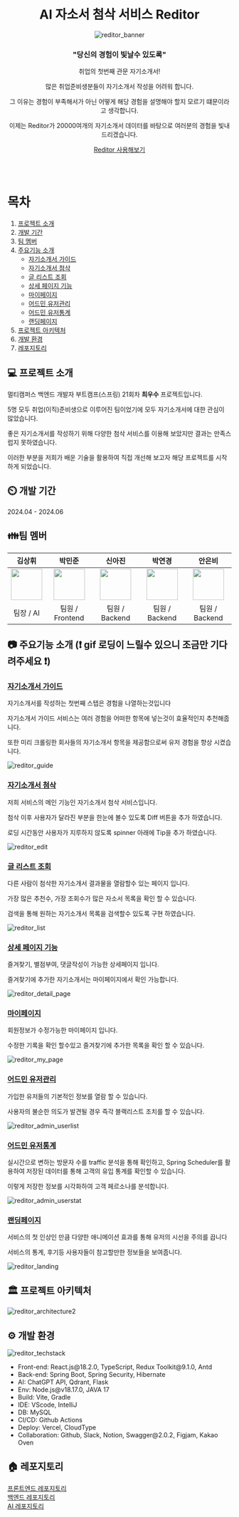 <div align="center">
  <h1>AI 자소서 첨삭 서비스 Reditor</h1>
  
  ![reditor_banner](https://github.com/MinjoonHK/resumeEditorFrontend/assets/108560916/540a225f-2c76-4c7a-a228-da4dab9d7315)

  <h3>"당신의 경험이 빛날수 있도록"</h3>
  <p>취업의 첫번째 관문 자기소개서!</p>
  <p>많은 취업준비생분들이 자기소개서 작성을 어려워 합니다.</p>
  <p>그 이유는 경험이 부족해서가 아닌 어떻게 해당 경험을 설명해야 할지 모르기 떄문이라고 생각합니다.</p>
  <p>이제는 Reditor가 20000여개의 자기소개서 데이터를 바탕으로 여러분의 경험을 빛내 드리겠습니다.</p>
  <p><a href="https://reditor.me">Reditor 사용해보기</a></p>
</div>
</br>
</br>

# 목차

1. [프로젝트 소개](#프로젝트-소개)
2. [개발 기간](#개발-기간)
3. [팀 멤버](#팀-멤버)
4. [주요기능 소개](#주요기능-소개)
   - [자기소개서 가이드](#자기소개서-가이드)
   - [자기소개서 첨삭](#자기소개서-첨삭)
   - [글 리스트 조회](#글-리스트-조회)
   - [상세 페이지 기능](#상세-페이지-기능)
   - [마이페이지](#마이페이지)
   - [어드민 유저관리](#어드민-유저관리)
   - [어드민 유저통계](#어드민-유저통계)
   - [랜딩페이지](#랜딩페이지)
5. [프로젝트 아키텍처](#프로젝트-아키텍처)
6. [개발 환경](#개발-환경)
7. [레포지토리](#레포지토리)


## 💻 프로젝트 소개

<p>멀티캠퍼스 백엔드 개발자 부트캠프(스프링) 21회차 <b>최우수</b> 프로젝트입니다.</p>
<p>5명 모두 취업(이직)준비생으로 이루어진 팀이었기에 모두 자기소개서에 대한 관심이 많았습니다.</p>
<p>좋은 자기소개서를 작성하기 위해 다양한 첨삭 서비스를 이용해 보았지만 결과는 만족스럽지 못하였습니다.</p>
<p>이러한 부분을 저희가 배운 기술을 활용하여 직접 개선해 보고자 해당 프로젝트를 시작하게 되었습니다.</p>

## ⏲️ 개발 기간

2024.04 - 2024.06

## 👪팀 멤버

|    김상휘    |    박민준    |    신아진    |    박연경    |    안은비    |
|:------------:|:------------:|:------------:|:------------:|:------------:|
|<a href="https://github.com/creatub"><img src="https://avatars.githubusercontent.com/u/157783929?s=70&v=4" width="70"/></a>              |<a href="https://github.com/minjoonHK"><img src="https://avatars.githubusercontent.com/u/108560916?v=4" width="70"/></a>               | <a href="https://github.com/aaajinnn"><img src="https://avatars.githubusercontent.com/u/120112210?s=70&v=4" width="70"/></a>             |<a href="https://github.com/yg0826"> <img src="https://avatars.githubusercontent.com/u/145968727?s=70&v=4" width="70"/></a> | <a href="https://github.com/ibnuena"><img src="https://avatars.githubusercontent.com/u/71430096?s=70&v=4" width="70"/></a> |
| 팀장 / AI    | 팀원 / Frontend | 팀원 / Backend | 팀원 / Backend | 팀원 / Backend |


## 📷 주요기능 소개 (❗ gif 로딩이 느릴수 있으니 조금만 기다려주세요 ❗)

### [자기소개서 가이드](#자기소개서-가이드)
<p>자기소개서를 작성하는 첫번째 스텝은 경험을 나열하는것입니다</p>
<p>자기소개서 가이드 서비스는 여러 경험을 어떠한 항목에 넣는것이 효율적인지 추천해줍니다.</p>
<p>또한 미리 크롤링한 회사들의 자기소개서 항목을 제공함으로써 유저 경험을 향상 시켰습니다.</p>

![reditor_guide](https://github.com/MinjoonHK/resumeEditorFrontend/assets/108560916/69b73b16-3297-4a04-bddf-404f12673367)
### [자기소개서 첨삭](#자기소개서-첨삭)
<p>저희 서비스의 메인 기능인 자기소개서 첨삭 서비스입니다.</p>
<p>첨삭 이후 사용자가 달라진 부분을 한눈에 볼수 있도록 Diff 버튼을 추가 하였습니다.</p>
<p>로딩 시간동안 사용자가 지루하지 않도록 spinner 아래에 Tip을 추가 하였습니다.</p>

![reditor_edit](https://github.com/MinjoonHK/resumeEditorFrontend/assets/108560916/b1f99c28-d043-4ed1-a68e-9c10d85ce157)
### [글 리스트 조회](#글-리스트-조회)
<p>다른 사람이 첨삭한 자기소개서 결과물을 열람할수 있는 페이지 입니다.</p>
<p>가장 많은 추천수, 가장 조회수가 많은 자소서 목록을 확인 할 수 있습니다.</p>
<p>검색을 통해 원하는 자기소개서 목록을 검색할수 있도록 구현 하였습니다.</p>

![reditor_list](https://github.com/MinjoonHK/resumeEditorFrontend/assets/108560916/11596664-21ca-4b9c-adf4-5672a3e959e5)
### [상세 페이지 기능](#상세-페이지-기능)
<p>즐겨찾기, 별점부여, 댓글작성이 가능한 상세페이지 입니다.</p>
<p>즐겨찾기에 추가한 자기소개서는 마이페이지에서 확인 가능합니다.</p>

![reditor_detail_page](https://github.com/MinjoonHK/resumeEditorFrontend/assets/108560916/b7fa1373-eef3-456c-b02e-092f4803a7b6)
### [마이페이지](#마이페이지)
<p>회원정보가 수정가능한 마이페이지 입니다.</p>
<p>수정한 기록을 확인 할수있고 즐겨찾기에 추가한 목록을 확인 할 수 있습니다.</p>

![reditor_my_page](https://github.com/MinjoonHK/resumeEditorFrontend/assets/108560916/add5e14f-b540-4209-a9c9-05d9543a547b)
### [어드민 유저관리](#어드민-유저관리)
<p>가입한 유저들의 기본적인 정보를 열람 할 수 있습니다.</p>
<p>사용자의 불순한 의도가 발견될 경우 즉각 블랙리스트 조치를 할 수 있습니다.</p>

![reditor_admin_userlist](https://github.com/MinjoonHK/resumeEditorFrontend/assets/108560916/a54416a3-f7be-49d4-bc9d-194b15c900a8)
### [어드민 유저통계](#어드민-유저통계)
<p>실시간으로 변하는 방문자 수를 traffic 분석을 통해 확인하고, Spring Scheduler를 활용하여 저장된 데이터를 통해 고객의 유입 통계를 확인할 수 있습니다.</p>
<p>이렇게 저장한 정보를 시각화하여 고객 페르소나를 분석합니다.</p>

![reditor_admin_userstat](https://github.com/MinjoonHK/resumeEditorFrontend/assets/108560916/39be7a93-d9f6-47b9-96c0-becff1de0c4d)
### [랜딩페이지](#랜딩페이지)
<p>서비스의 첫 인상인 만큼 다양한 애니메이션 효과를 통해 유저의 시선을 주의를 끕니다</p>
<p>서비스의 통계, 후기등 사용자들이 참고할만한 정보들을 보여줍니다.</p>

![reditor_landing](https://github.com/MinjoonHK/resumeEditorFrontend/assets/108560916/2669efa6-b87a-40a3-bb7d-dab9d3c9d314)



## 🏛️ 프로젝트 아키텍처
  ![reditor_architecture2](https://github.com/MinjoonHK/resumeEditorFrontend/assets/108560916/9e4adc18-e1b2-46b6-b1a2-1b0b7735ff50)

## ⚙️ 개발 환경

![reditor_techstack](https://github.com/MinjoonHK/resumeEditorFrontend/assets/108560916/12504f9b-7c8c-4f52-ae25-68178cab348c)

<ul>
  <li>Front-end: React.js@18.2.0, TypeScript, Redux Toolkit@9.1.0, Antd</li>
  <li>Back-end: Spring Boot, Spring Security, Hibernate</li>
  <li>AI: ChatGPT API, Qdrant, Flask</li>
  <li>Env: Node.js@v18.17.0, JAVA 17</li>
  <li>Build: Vite, Gradle</li>
  <li>IDE: VScode, IntelliJ</li>
  <li>DB: MySQL</li>
  <li>CI/CD: Github Actions</li>
  <li>Deploy: Vercel, CloudType</li>
  <li>Collaboration: Github, Slack, Notion, Swagger@2.0.2, Figjam, Kakao Oven </li>
</ul>


## 🏠 레포지토리

<a href="https://github.com/MinjoonHK/resumeEditorFrontend">프론트엔드 레포지토리</a><br/>
<a href="https://github.com/JavaBackEnd21st/resumeEditorBackend">백엔드 레포지토리</a><br/>
<a href="https://github.com/JavaBackEnd21st/resume_gpt_qdrant">AI 레포지토리</a><br/>
